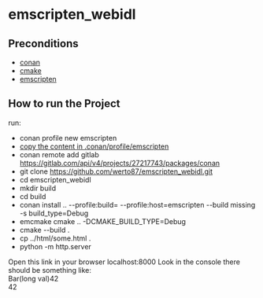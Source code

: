 # emscripten_webidl
## Preconditions
- [conan](https://conan.io/)
- [cmake](https://cmake.org/)
- [emscripten](https://emscripten.org/docs/getting_started/downloads.html)
## How to run the Project

run:
- conan profile new emscripten
- [copy the content in .conan/profile/emscripten](https://gitlab.com/werto87/conan-the-example/-/blob/master/emscripten) 
- conan remote add gitlab https://gitlab.com/api/v4/projects/27217743/packages/conan
- git clone https://github.com/werto87/emscripten_webidl.git
- cd emscripten_webidl
- mkdir build
- cd build
- conan install .. --profile:build=<your default profile> --profile:host=emscripten --build missing  -s build_type=Debug
- emcmake cmake .. -DCMAKE_BUILD_TYPE=Debug
- cmake --build .
- cp ../html/some.html .
- python -m http.server
  
Open this link in your browser localhost:8000
Look in the console there should be something like:   
Bar(long val)42  
42
  
